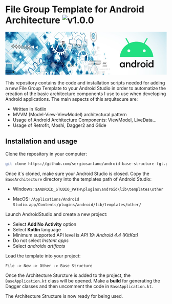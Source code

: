# File Group Template for Android Architecture ![v1.0.0](https://img.shields.io/badge/version-v1.0.0-blue.svg)

![Header Picture](/img/header.jpg)

This repository contains the code and installation scripts needed for adding a new File Group Template to your Android Studio in order to automatize the creation of the basic architecture components I use to use when developing Android applications. The main aspects of this arquitecure are:
* Written in Kotlin
* MVVM (Model-View-ViewModel) architectural pattern
* Usage of Android Architecture Components: ViewModel, LiveData...
* Usage of Retrofit, Moshi, Dagger2 and Glide

## Installation and usage

Clone the repository in your computer:
```bash
git clone https://github.com/sergiosantano/android-base-structure-fgt.git
```
Once it´s cloned, make sure your Android Studio is closed. Copy the `BaseArchitecture` directory into the templates path of Android Studio:

* Windows: `$ANDROID_STUDIO_PATH\plugins\android\lib\templates\other`

* MacOS: `/Applications/Android Studio.app/Contents/plugins/android/lib/templates/other/`

Launch AndroidStudio and create a new project:
* Select **Add No Activity** option
* Select **Kotlin** language
* Minimum supported API level is _API 19: Android 4.4 (KitKat)_
* Do not select _Instant apps_
* Select _androidx artifacts_

Load the template into your project:
```
File -> New -> Other -> Base Structure
```

Once the Architecture Sturcture is added to the project, the `BaseApplication.kt` class will be opened. Make a **build** for generating the Dagger classes and then uncomment the code in `BaseApplication.kt`.

The Architecture Structure is now ready for being used.
